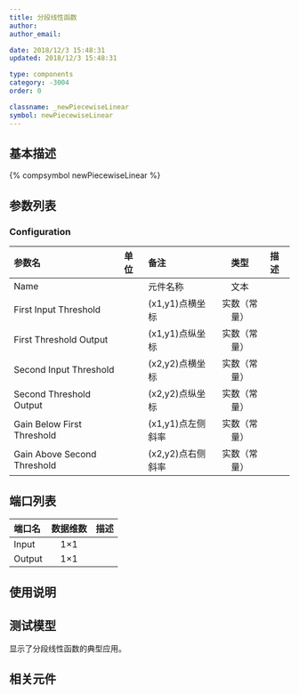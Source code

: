 ```yaml
---
title: 分段线性函数
author: 
author_email:

date: 2018/12/3 15:48:31
updated: 2018/12/3 15:48:31

type: components
category: -3004
order: 0

classname: _newPiecewiseLinear
symbol: newPiecewiseLinear
---
```

## 基本描述
{% compsymbol newPiecewiseLinear %}

## 参数列表
### Configuration
| 参数名 | 单位 | 备注 | 类型 | 描述 |
| :--- | :--- | :--- | :--: | :--- |
| Name |  | 元件名称 | 文本 |  |
| First Input Threshold |  | (x1,y1)点横坐标 | 实数（常量） |  |
| First Threshold Output |  | (x1,y1)点纵坐标 | 实数（常量） |  |
| Second Input Threshold |  | (x2,y2)点横坐标 | 实数（常量） |  |
| Second Threshold Output |  | (x2,y2)点纵坐标 | 实数（常量） |  |
| Gain Below First Threshold |  | (x1,y1)点左侧斜率 | 实数（常量） |  |
| Gain Above Second Threshold |  | (x2,y2)点右侧斜率 | 实数（常量） |  |


## 端口列表

| 端口名 | 数据维数 | 描述 |
| :--- | :--:  | :--- |
| Input | 1×1 | |                   
| Output | 1×1 | |                   

## 使用说明


## 测试模型
[<test name>](<test link>)显示了分段线性函数的典型应用。

## 相关元件


